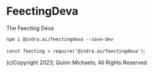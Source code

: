 # FeectingDeva

The Feecting Deva

`npm i @indra.ai/feectingdeva --save-dev`

`const feecting = require('@indra.ai/feectingdeva')`;

(c)Copyright 2023, Quinn Michaels; All Rights Reserved
